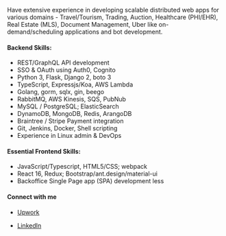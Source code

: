  Have extensive experience in developing scalable distributed web apps for various domains - Travel/Tourism, Trading, Auction, Healthcare (PHI/EHR), Real Estate (MLS), Document Management, Uber like on-demand/scheduling applications and bot development.

#### Backend Skills:
- REST/GraphQL API development
- SSO & OAuth using Auth0, Cognito
- Python 3, Flask, Django 2, boto 3
- TypeScript, Expressjs/Koa, AWS Lambda
- Golang, gorm, sqlx, gin, beego
- RabbitMQ, AWS Kinesis, SQS, PubNub
- MySQL / PostgreSQL; ElasticSearch
- DynamoDB, MongoDB, Redis, ArangoDB
- Braintree / Stripe Payment integration
- Git, Jenkins, Docker, Shell scripting
- Experience in Linux admin & DevOps

#### Essential Frontend Skills:
- JavaScript/Typescript, HTML5/CSS; webpack
- React 16, Redux; Bootstrap/ant.design/material-ui
- Backoffice Single Page app (SPA) development less

#### Connect with me 

* [Upwork](https://www.upwork.com/o/profiles/users/_~012e8b9b5c742cba32/)

* [LinkedIn](https://www.linkedin.com/in/tamalm/)
